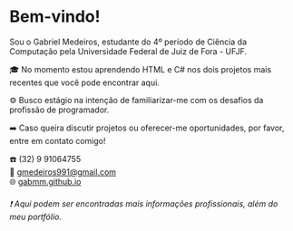# Bem-vindo!  

Sou o Gabriel Medeiros, estudante do 4º período de Ciência da Computação pela Universidade Federal de Juiz de Fora - UFJF.

🎓 No momento estou aprendendo HTML e C# nos dois projetos mais recentes que você pode encontrar aqui.

⚙️ Busco estágio na intenção de familiarizar-me com os desafios da profissão de programador.

➡️ Caso queira discutir projetos ou oferecer-me oportunidades, por favor, entre em contato comigo!

☎️ (32) 9 91064755 <br>
📧 gmedeiros991@gmail.com <br>
🌐 <a href="https://gabmm.github.io/">gabmm.github.io</a>
###### ❗ Aqui podem ser encontradas mais informações profissionais, além do meu portfólio.
